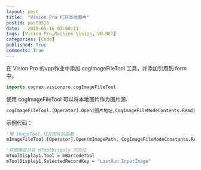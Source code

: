 ```yaml
---
layout: post
title:  "Vision Pro 打开本地图片"
postid: post0516
date:   2015-05-16 02:00:11
tags: [Vision Pro,Machine Vision, VB.NET]
categories: [Code]
published: True
comments: True
---
```

在 Vision Pro 的vpp作业中添加 cogImageFileTool 工具，并添加引用到 form 中。

<!--more-->

```vb
imports cognex.visionpro.cogImageFileTool
```

使用 cogImageFileTool 可以将本地图片作为图片源.

```vb
cogImageFileTool.[Operator].Open(图片地址,CogImageFileModeContents.Read)
```

示例代码：
```vb
'用 ImageTool 打开图片的函数
mImageFileTool.[Operator].Open(mImagePath, CogImageFileModeConstants.Read)

'将图像显示在 mToolDispaly 的方法
mToolDisplay1.Tool = mBarcodeTool
mToolDisplay1.SelectedRecordKey = "LastRun.InputImage"
```
